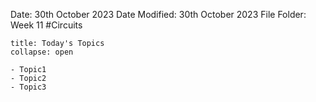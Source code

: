 Date: 30th October 2023
Date Modified: 30th October 2023
File Folder: Week 11
#Circuits

```ad-abstract
title: Today's Topics
collapse: open

- Topic1
- Topic2
- Topic3

```

